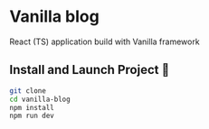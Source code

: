 # Vanilla blog

React (TS) application build with Vanilla framework

## Install and Launch Project 🚀

```bash
git clone 
cd vanilla-blog
npm install
npm run dev
```
